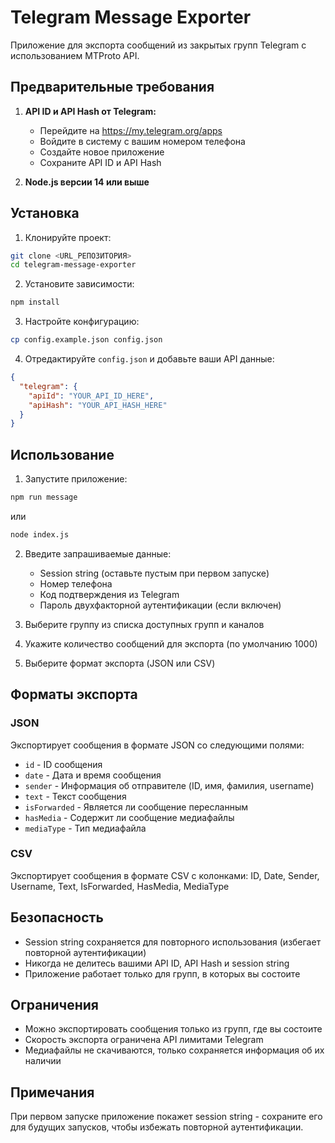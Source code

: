 # Telegram Message Exporter

Приложение для экспорта сообщений из закрытых групп Telegram с использованием MTProto API.

## Предварительные требования

1. **API ID и API Hash от Telegram:**
   - Перейдите на https://my.telegram.org/apps
   - Войдите в систему с вашим номером телефона
   - Создайте новое приложение
   - Сохраните API ID и API Hash

2. **Node.js версии 14 или выше**

## Установка

1. Клонируйте проект:
```bash
git clone <URL_РЕПОЗИТОРИЯ>
cd telegram-message-exporter
```

2. Установите зависимости:
```bash
npm install
```

3. Настройте конфигурацию:
```bash
cp config.example.json config.json
```

4. Отредактируйте `config.json` и добавьте ваши API данные:
```json
{
  "telegram": {
    "apiId": "YOUR_API_ID_HERE",
    "apiHash": "YOUR_API_HASH_HERE"
  }
}
```

## Использование

1. Запустите приложение:
```bash
npm run message
```
или
```bash
node index.js
```

2. Введите запрашиваемые данные:
   - Session string (оставьте пустым при первом запуске)
   - Номер телефона
   - Код подтверждения из Telegram
   - Пароль двухфакторной аутентификации (если включен)

3. Выберите группу из списка доступных групп и каналов

4. Укажите количество сообщений для экспорта (по умолчанию 1000)

5. Выберите формат экспорта (JSON или CSV)

## Форматы экспорта

### JSON
Экспортирует сообщения в формате JSON со следующими полями:
- `id` - ID сообщения
- `date` - Дата и время сообщения
- `sender` - Информация об отправителе (ID, имя, фамилия, username)
- `text` - Текст сообщения
- `isForwarded` - Является ли сообщение пересланным
- `hasMedia` - Содержит ли сообщение медиафайлы
- `mediaType` - Тип медиафайла

### CSV
Экспортирует сообщения в формате CSV с колонками:
ID, Date, Sender, Username, Text, IsForwarded, HasMedia, MediaType

## Безопасность

- Session string сохраняется для повторного использования (избегает повторной аутентификации)
- Никогда не делитесь вашими API ID, API Hash и session string
- Приложение работает только для групп, в которых вы состоите

## Ограничения

- Можно экспортировать сообщения только из групп, где вы состоите
- Скорость экспорта ограничена API лимитами Telegram
- Медиафайлы не скачиваются, только сохраняется информация об их наличии

## Примечания

При первом запуске приложение покажет session string - сохраните его для будущих запусков, чтобы избежать повторной аутентификации.